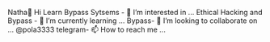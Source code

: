 Natha👋 Hi
Learn Bypass Sytsems - 👀 I’m interested in ...
Ethical Hacking and Bypass - 🌱 I’m currently learning ...
Bypass- 💞️ I’m looking to collaborate on ...
@pola3333 telegram- 📫 How to reach me ...

<!---
Nathaliya123/Nathaliya123 is a ✨ special ✨ repository because its `README.md` (this file) appears on your GitHub profile.
You can click the Preview link to take a look at your changes.
--->
